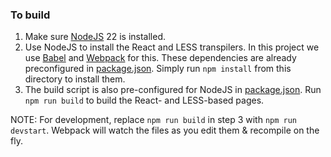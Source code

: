 ### To build

1. Make sure [NodeJS](https://nodejs.org/en/download) 22 is installed.
2. Use NodeJS to install the React and LESS transpilers. In this project
   we use [Babel](https://babeljs.io/) and
   [Webpack](https://webpack.js.org/) for this. These dependencies
   are already preconfigured in [package.json](./package.json).
   Simply run `npm install` from this directory to install them.
3. The build script is also pre-configured for NodeJS in
   [package.json](./package.json). Run `npm run build` to build
   the React- and LESS-based pages.

NOTE: For development, replace `npm run build` in step 3 with
`npm run devstart`. Webpack will watch the files as you edit them &
recompile on the fly.
